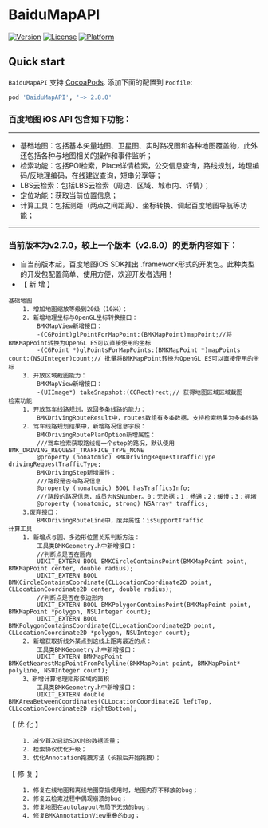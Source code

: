 # BaiduMapAPI
[![Version](https://img.shields.io/cocoapods/v/BaiduMapAPI.svg?style=flat)](http://cocoadocs.org/docsets/BaiduMapAPI)
[![License](https://img.shields.io/cocoapods/l/BaiduMapAPI.svg?style=flat)](http://cocoadocs.org/docsets/BaiduMapAPI)
[![Platform](https://img.shields.io/cocoapods/p/BaiduMapAPI.svg?style=flat)](http://cocoadocs.org/docsets/BaiduMapAPI)

## Quick start

`BaiduMapAPI` 支持 [CocoaPods](http://cocoapods.org).  添加下面的配置到 `Podfile`:

```ruby
pod 'BaiduMapAPI', '~> 2.8.0'
```


### 百度地图 iOS API 包含如下功能：
-------------------
* 基础地图：包括基本矢量地图、卫星图、实时路况图和各种地图覆盖物，此外还包括各种与地图相关的操作和事件监听；
* 检索功能：包括POI检索，Place详情检索，公交信息查询，路线规划，地理编码/反地理编码，在线建议查询，短串分享等；
* LBS云检索：包括LBS云检索（周边、区域、城市内、详情）；
* 定位功能：获取当前位置信息；
* 计算工具：包括测距（两点之间距离）、坐标转换、调起百度地图导航等功能；


--------------------------------------------------------------------------------------

### 当前版本为v2.7.0，较上一个版本（v2.6.0）的更新内容如下：


* 自当前版本起，百度地图iOS SDK推出 .framework形式的开发包。此种类型的开发包配置简单、使用方便，欢迎开发者选用！
* 【 新 增 】
```
基础地图
    1. 增加地图缩放等级到20级（10米）；
    2. 新增地理坐标与OpenGL坐标转换接口：
        BMKMapView新增接口：
        -(CGPoint)glPointForMapPoint:(BMKMapPoint)mapPoint;//将BMKMapPoint转换为OpenGL ES可以直接使用的坐标
        -(CGPoint *)glPointsForMapPoints:(BMKMapPoint *)mapPoints count:(NSUInteger)count;// 批量将BMKMapPoint转换为OpenGL ES可以直接使用的坐标
    3. 开放区域截图能力：
        BMKMapView新增接口：
        -(UIImage*) takeSnapshot:(CGRect)rect;// 获得地图区域区域截图
检索功能
    1. 开放驾车线路规划，返回多条线路的能力：
        BMKDrivingRouteResult中，routes数组有多条数据，支持检索结果为多条线路
    2. 驾车线路规划结果中，新增路况信息字段：
        BMKDrivingRoutePlanOption新增属性：
        ///驾车检索获取路线每一个step的路况，默认使用BMK_DRIVING_REQUEST_TRAFFICE_TYPE_NONE
        @property (nonatomic) BMKDrivingRequestTrafficType drivingRequestTrafficType;
        BMKDrivingStep新增属性：
        ///路段是否有路况信息
        @property (nonatomic) BOOL hasTrafficsInfo;
        ///路段的路况信息，成员为NSNumber。0：无数据；1：畅通；2：缓慢；3：拥堵
        @property (nonatomic, strong) NSArray* traffics;
    3.废弃接口：
        BMKDrivingRouteLine中，废弃属性：isSupportTraffic
计算工具
    1. 新增点与圆、多边形位置关系判断方法：
        工具类BMKGeometry.h中新增接口：
        //判断点是否在圆内
        UIKIT_EXTERN BOOL BMKCircleContainsPoint(BMKMapPoint point, BMKMapPoint center, double radius);
        UIKIT_EXTERN BOOL BMKCircleContainsCoordinate(CLLocationCoordinate2D point, CLLocationCoordinate2D center, double radius);
        //判断点是否在多边形内
        UIKIT_EXTERN BOOL BMKPolygonContainsPoint(BMKMapPoint point, BMKMapPoint *polygon, NSUInteger count);
        UIKIT_EXTERN BOOL BMKPolygonContainsCoordinate(CLLocationCoordinate2D point, CLLocationCoordinate2D *polygon, NSUInteger count);
    2. 新增获取折线外某点到这线上距离最近的点：
        工具类BMKGeometry.h中新增接口：
        UIKIT_EXTERN BMKMapPoint BMKGetNearestMapPointFromPolyline(BMKMapPoint point, BMKMapPoint* polyline, NSUInteger count);
    3、新增计算地理矩形区域的面积
        工具类BMKGeometry.h中新增接口：
        UIKIT_EXTERN double BMKAreaBetweenCoordinates(CLLocationCoordinate2D leftTop, CLLocationCoordinate2D rightBottom);
```
【 优 化 】
```
    1. 减少首次启动SDK时的数据流量；
    2. 检索协议优化升级；
    3. 优化Annotation拖拽方法（长按后开始拖拽）；
```
【 修 复 】
```
    1. 修复在线地图和离线地图穿插使用时，地图内存不释放的bug；
    2. 修复云检索过程中偶现崩溃的bug；
    3. 修复地图在autolayout布局下无效的bug；
    4. 修复BMKAnnotationView重叠的bug；
```

